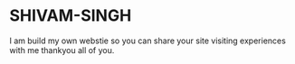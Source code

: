 # SHIVAM-SINGH
I am build my own webstie so you can share your site visiting experiences with me thankyou all of you.
